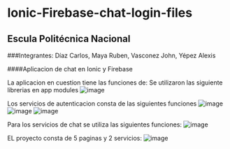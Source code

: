 ﻿# Ionic-Firebase-chat-login-files

## Escula Politécnica Nacional

###Integrantes: Díaz Carlos, Maya Ruben, Vasconez John, Yépez Alexis

####Aplicacion de chat en Ionic y Firebase

La aplicacion en cuestion tiene las funciones de:
Se utilizaron las siguiente librerias en app modules
![image](https://user-images.githubusercontent.com/58042087/145653948-d237cbdd-d102-46aa-92ce-2c0c2623e93e.png)

Los servicios de autenticacion consta de las siguientes funciones
![image](https://user-images.githubusercontent.com/58042087/145654020-f3e69b9a-9f7a-4afc-b888-edb54a70dc4e.png)
![image](https://user-images.githubusercontent.com/58042087/145654034-6ec8c6d1-d225-45ba-8469-e0296f732569.png)
![image](https://user-images.githubusercontent.com/58042087/145654048-569d378f-fea7-4d55-b120-194bf14fd8bc.png)

Para los servicios de chat se utiliza las siguientes funciones:
![image](https://user-images.githubusercontent.com/58042087/145654095-19878be8-e3a3-4edb-baf1-2fc64be05897.png)

EL proyecto consta de 5 paginas y 2 servicios:
![image](https://user-images.githubusercontent.com/58042087/145654145-f9606dcb-1cac-491d-8fd6-d34917bb4b9b.png)
